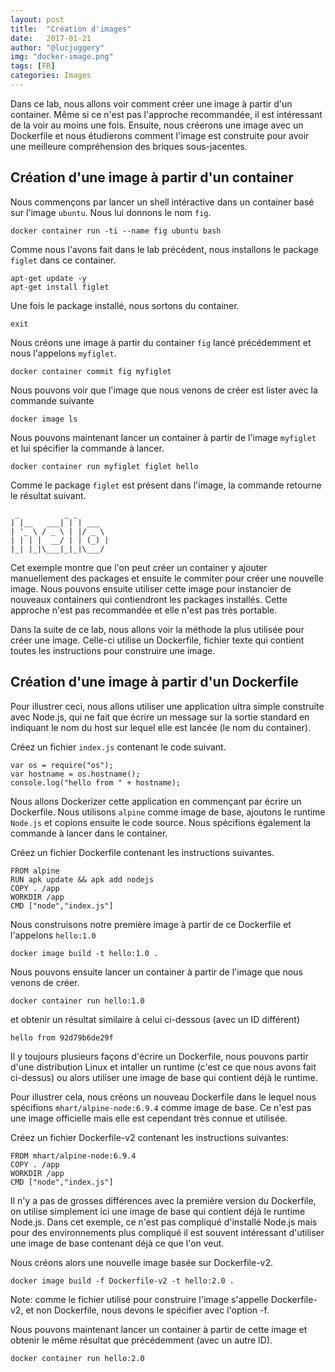 ```yaml
---
layout: post
title:  "Création d'images"
date:   2017-01-21
author: "@lucjuggery"
img: "docker-image.png"
tags: [FR]
categories: Images
---
```


Dans ce lab, nous allons voir comment créer une image à partir d'un container. Même si ce n'est pas l'approche recommandée, il est intéressant de la voir au moins une fois. Ensuite, nous créerons une image avec un Dockerfile et nous étudierons comment l'image est construite pour avoir une meilleure compréhension des briques sous-jacentes.

## Création d'une image à partir d'un container

Nous commençons par lancer un shell intéractive dans un container basé sur l'image `ubuntu`. Nous lui donnons le nom `fig`.

```.term1
docker container run -ti --name fig ubuntu bash
```

Comme nous l'avons fait dans le lab précédent, nous installons le package `figlet` dans ce container.

```.term1
apt-get update -y
apt-get install figlet
```

Une fois le package installé, nous sortons du container.

```.term1
exit
```

Nous créons une image à partir du container `fig` lancé précédemment et nous l'appelons `myfiglet`.

```.term1
docker container commit fig myfiglet
```

Nous pouvons voir que l'image que nous venons de créer est lister avec la commande suivante

```.term1
docker image ls
```

Nous pouvons maintenant lancer un container à partir de l'image `myfiglet` et lui spécifier la commande à lancer.

```.term1
docker container run myfiglet figlet hello
```

Comme le package `figlet` est présent dans l'image, la commande retourne le résultat suivant.

```
 _          _ _
| |__   ___| | | ___
| '_ \ / _ \ | |/ _ \
| | | |  __/ | | (_) |
|_| |_|\___|_|_|\___/

```

Cet exemple montre que l'on peut créer un container y ajouter manuellement des packages et ensuite le commiter pour créer une nouvelle image. Nous pouvons ensuite utiliser cette image pour instancier de nouveaux containers qui contiendront les packages installés. Cette approche n'est pas recommandée et elle n'est pas très portable.

Dans la suite de ce lab, nous allons voir la méthode la plus utilisée pour créer une image. Celle-ci utilise un Dockerfile, fichier texte qui contient toutes les instructions pour construire une image.

## Création d'une image à partir d'un Dockerfile

Pour illustrer ceci, nous allons utiliser une application ultra simple construite avec Node.js, qui ne fait que écrire un message sur la sortie standard en indiquant le nom du host sur lequel elle est lancée (le nom du container).

Créez un fichier `index.js` contenant le code suivant.

```
var os = require("os");
var hostname = os.hostname();
console.log("hello from " + hostname);
```

Nous allons Dockerizer cette application en commençant par écrire un Dockerfile. Nous utilisons `alpine` comme image de base, ajoutons le runtime `Node.js` et copions ensuite le code source.
Nous spécifions également la commande à lancer dans le container.

Créez un fichier Dockerfile contenant les instructions suivantes.

```
FROM alpine
RUN apk update && apk add nodejs
COPY . /app
WORKDIR /app
CMD ["node","index.js"]
```

Nous construisons notre première image à partir de ce Dockerfile et l'appelons `hello:1.0`

```.term1
docker image build -t hello:1.0 .
```

Nous pouvons ensuite lancer un container à partir de l'image que nous venons de créer.

```.term1
docker container run hello:1.0
```

et obtenir un résultat similaire à celui ci-dessous (avec un ID différent)

```
hello from 92d79b6de29f
```


Il y toujours plusieurs façons d'écrire un Dockerfile, nous pouvons partir d'une distribution Linux et intaller un runtime (c'est ce que nous avons fait ci-dessus) ou alors utiliser une image de base qui contient déjà le runtime.

Pour illustrer cela, nous créons un nouveau Dockerfile dans le lequel nous spécifions `mhart/alpine-node:6.9.4` comme image de base. Ce n'est pas une image officielle mais elle est cependant très connue et utilisée.

Créez un fichier Dockerfile-v2 contenant les instructions suivantes:

```
FROM mhart/alpine-node:6.9.4
COPY . /app
WORKDIR /app
CMD ["node","index.js"]
```

Il n'y a pas de grosses différences avec la première version du Dockerfile, on utilise simplement ici une image de base qui contient déjà le runtime Node.js.
Dans cet exemple, ce n'est pas compliqué d'installé Node.js mais pour des environnements plus compliqué il est souvent intéressant d'utiliser une image de base contenant déjà ce que l'on veut. 

Nous créons alors une nouvelle image basée sur Dockerfile-v2.

```.term1
docker image build -f Dockerfile-v2 -t hello:2.0 .
```

Note: comme le fichier utilisé pour construire l'image s'appelle Dockerfile-v2, et non Dockerfile, nous devons le spécifier avec l'option -f.

Nous pouvons maintenant lancer un container à partir de cette image et obtenir le même résultat que précédemment (avec un autre ID).

```.term1
docker container run hello:2.0
```
